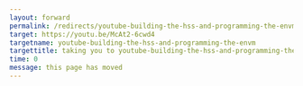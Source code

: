 ```yaml
---
layout: forward
permalink: /redirects/youtube-building-the-hss-and-programming-the-envm
target: https://youtu.be/McAt2-6cwd4
targetname: youtube-building-the-hss-and-programming-the-envm
targettitle: taking you to youtube-building-the-hss-and-programming-the-envm
time: 0
message: this page has moved
---
```

